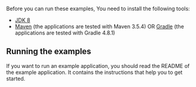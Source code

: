 
Before you can run these examples, You need to install the following tools:

* [JDK 8](http://www.oracle.com/technetwork/java/javase/downloads/jdk8-downloads-2133151.html)
* [Maven](http://maven.apache.org/) (the applications are tested with Maven 3.5.4) OR [Gradle](http://gradle.org/) (the applications 
are tested with Gradle 4.8.1)

## Running the examples

If you want to run an example application, you should read the README of the example application. It contains the instructions that help you to get started.
